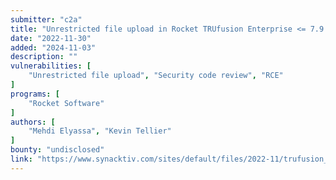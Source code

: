 ```yaml
---
submitter: "c2a"
title: "Unrestricted file upload in Rocket TRUfusion Enterprise <= 7.9.6.0"
date: "2022-11-30"
added: "2024-11-03"
description: ""
vulnerabilities: [
    "Unrestricted file upload", "Security code review", "RCE"
]
programs: [
    "Rocket Software"
]
authors: [
    "Mehdi Elyassa", "Kevin Tellier"
]
bounty: "undisclosed"
link: "https://www.synacktiv.com/sites/default/files/2022-11/trufusion_enterprise_unauthenticated_arbitrary_file_write.pdf"
---
```




